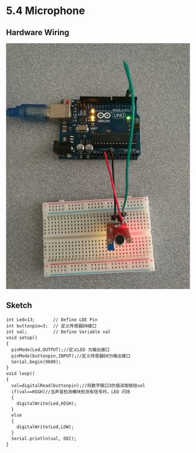 # 5.4 Microphone

## Hardware Wiring
![Image](../../Examples/sensor-kit-for-arduino/034_microphone.jpg)

## Sketch
```
int Led=13;       // Define LDE Pin
int buttonpin=3;  // 定义传感器D0接口
int val;          // Define Variable val
void setup()
{
  pinMode(Led,OUTPUT);//定义LED 为输出接口
  pinMode(buttonpin,INPUT);//定义传感器D0为输出接口
  Serial.begin(9600);
}
void loop()
{
  val=digitalRead(buttonpin);//将数字接口3的值读取赋给val
  if(val==HIGH)//当声音检测模块检测有信号时，LED 闪烁
  {
    digitalWrite(Led,HIGH);
  }
  else
  {
    digitalWrite(Led,LOW);
  }
  Serial.println(val, DEC);
}
```